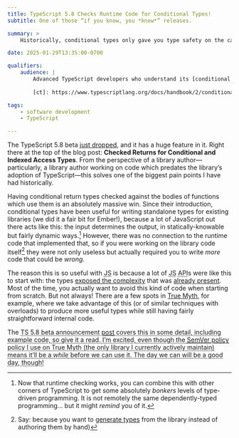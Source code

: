 ```yaml
---
title: TypeScript 5.8 Checks Runtime Code for Conditional Types!
subtitle: One of those “if you know, you *know*” releases.

summary: >
    Historically, conditional types only gave you type safety on the caller side. Now, for a key subset, they give you safety within a function, too.

date: 2025-01-29T13:35:00-0700

qualifiers:
    audience: |
        Advanced TypeScript developers who understand its [conditional types][ct] feature.
        
        [ct]: https://www.typescriptlang.org/docs/handbook/2/conditional-types.html

tags:
    - software development
    - TypeScript

---
```


The TypeScript 5.8 beta [just dropped][post], and it has a huge feature in it. Right there at the top of the blog post: **Checked Returns for Conditional and Indexed Access Types**. From the perspective of a library author—particularly, a library author working on code which predates the library’s adoption of TypeScript—this solves one of the biggest pain points I have had historically.

[post]: https://devblogs.microsoft.com/typescript/announcing-typescript-5-8-beta/

Having conditional return types checked against the bodies of functions which use them is an absolutely massive win. Since their introduction, conditional types have been useful for writing standalone types for existing libraries (we did it a fair bit for Ember!), because a lot of JavaScript out there acts like this: the input determines the output, in statically-knowable but fairly dynamic ways.[^conditional] However, there was no connection to the runtime code that implemented that, so if you were working on the library code itself[^ember] they were not only useless but actually required you to write *more* code that could be *wrong*.

[^conditional]: Now that runtime checking works, you can combine this with other corners of TypeScript to get some absolutely *bonkers* levels of type-driven programming. It is not remotely the same dependently-typed programming… but it might *remind* you of it.

The reason this is so useful with <abbr title="JavaScript">JS</abbr> is because a lot of <abbr title="JavaScript">JS</abbr> <abbr title='application programming interface'>API</abbr>s were like this to start with: the types [exposed the complexity][exposed] that was [already present][present]. Most of the time, you actually want to avoid this kind of code when starting from scratch. But not always! There are a few spots in [True Myth][tm], for example, where we take advantage of this (or of similar techniques with overloads) to produce more useful types while still having fairly straightforward internal code.

[exposed]: https://v5.chriskrycho.com/journal/essence-of-successful-abstractions/
[present]: https://v5.chriskrycho.com/journal/is-typescript-good/#:~:text=In%20software%2C%20the,of%20the%20system.
[tm]: https://github.com/true-myth/true-myth

The <abbr title="TypeScript">TS<abbr> 5.8 beta announcement [post][post] covers this in some detail, including example code, so give it a read. I’m excited, even though the [SemVer policy][semver-ts] policy I use on True Myth (the only library I currently actively maintain) means it’ll be a *while* before we can use it. The day we can will be a good day, though!

[semver-ts]: https://semver-ts.org

[^ember]: Say: because you want to [generate types][ember] from the library instead of authoring them by hand)

[ember]: https://github.com/emberjs/ember.js/pull/20449